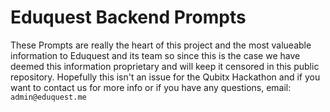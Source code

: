 # Eduquest Backend Prompts

These Prompts are really the heart of this project and the most valueable information to Eduquest and its team so since this is the case we have deemed this information proprietary and will keep it censored in this public repository. Hopefully this isn't an issue for the Qubitx Hackathon and if you want to contact us for more info or if you have any questions, email: `admin@eduquest.me`